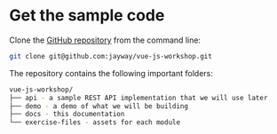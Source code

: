# Get the sample code

Clone the [GitHub repository](https://github.com/jayway/vue-js-workshop) from the command line:

```bash
git clone git@github.com:jayway/vue-js-workshop.git
```

The repository contains the following important folders:
```bash
vue-js-workshop/
├── api - a sample REST API implementation that we will use later
├── demo - a demo of what we will be building
├── docs - this documentation
└── exercise-files - assets for each module
```
